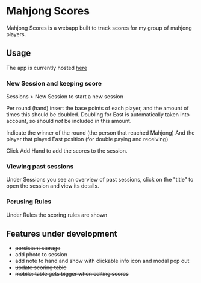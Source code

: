 # Mahjong Scores
Mahjong Scores is a webapp built to track scores for my group of mahjong
players.

## Usage
The app is currently hosted [here](https://mahjong-scores-git-main-koen-van-gasterens-projects.vercel.app/)

### New Session and keeping score
Sessions > New Session to start a new session

Per round (hand) insert the base points of each player, and the amount
of times this should be doubled. Doubling for East is automatically taken
into account, so should _not_ be included in this amount.

Indicate the winner of the round (the person that reached Mahjong)
And the player that played East position (for double paying and receiving)

Click Add Hand to add the scores to the session.

### Viewing past sessions
Under Sessions you see an overview of past sessions, click on the "title" to open
the session and view its details.

### Perusing Rules
Under Rules the scoring rules are shown

## Features under development
- <del>persistant storage</del>
- add photo to session
- add note to hand and show with clickable info icon and modal pop out
- <del>update scoring table</del>
- <del>mobile: table gets bigger when editing scores</del>
